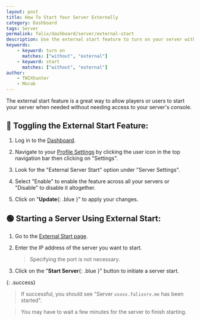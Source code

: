 ```yaml
---
layout: post
title: How To Start Your Server Externally
category: Dashboard
tags: Server
permalink: falix/dashboard/server/external-start
description: Use the external start feature to turn on your server without accessing the console.
keywords:
    - keyword: turn on
      matches: ["without", "external"]
    - keyword: start
      matches: ["without", "external"]
author:
    - TWIXhunter
    - Mocab
---
```


The external start feature is a great way to allow players or users to start your server when needed without needing access to your server's console.

## :flashlight: Toggling the External Start Feature:

1. Log in to the [Dashboard](https://client.falixnodes.net/).

2. Navigate to your [Profile Settings](https://client.falixnodes.net/profile/settings) by clicking the user icon in the top navigation bar then clicking on "Settings".

3. Look for the "External Server Start" option under "Server Settings".

4. Select "Enable" to enable the feature across all your servers or "Disable" to disable it altogether.

5. Click on "**Update**{: .blue }" to apply your changes.

## :green_circle: Starting a Server Using External Start:

1. Go to the [External Start page](https://falixnodes.net/start).

2. Enter the IP address of the server you want to start.

    > Specifying the port is not necessary.

3. Click on the "**Start Server**{: .blue }" button to initiate a server start.

{: .success}

> If successful, you should see "Server `xxxxx.falixsrv.me` has been started".

> You may have to wait a few minutes for the server to finish starting.
